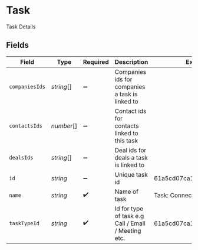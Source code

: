 # Task

Task Details


## Fields

| Field                                               | Type                                                | Required                                            | Description                                         | Example                                             |
| --------------------------------------------------- | --------------------------------------------------- | --------------------------------------------------- | --------------------------------------------------- | --------------------------------------------------- |
| `companiesIds`                                      | *string*[]                                          | :heavy_minus_sign:                                  | Companies ids for companies a task is linked to     |                                                     |
| `contactsIds`                                       | *number*[]                                          | :heavy_minus_sign:                                  | Contact ids for contacts linked to this task        |                                                     |
| `dealsIds`                                          | *string*[]                                          | :heavy_minus_sign:                                  | Deal ids for deals a task is linked to              |                                                     |
| `id`                                                | *string*                                            | :heavy_minus_sign:                                  | Unique task id                                      | 61a5cd07ca1347c82306ad06                            |
| `name`                                              | *string*                                            | :heavy_check_mark:                                  | Name of task                                        | Task: Connect with client                           |
| `taskTypeId`                                        | *string*                                            | :heavy_check_mark:                                  | Id for type of task e.g Call / Email / Meeting etc. | 61a5cd07ca1347c82306ad09                            |